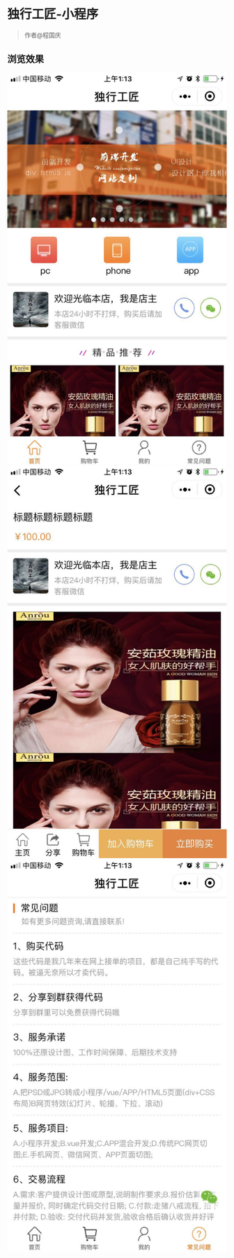 # 独行工匠-小程序

> 作者@程国庆

## 浏览效果
  
 
![Alt text](./fm/du_a.jpg)
![Alt text](./fm/du_b.jpg)
![Alt text](./fm/du_c.jpg)